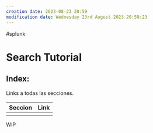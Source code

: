 ```yaml
---
creation date: 2023-08-23 20:59
modification date: Wednesday 23rd August 2023 20:59:23
---
```


#splunk 
# Search Tutorial

## Index:

Links a todas las secciones.

| Seccion | Link |
| ------- | ---- |
|         |      |

WIP